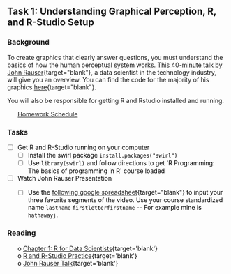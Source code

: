 





## Task 1: Understanding Graphical Perception, R, and R-Studio Setup 
### Background 
To create graphics that clearly answer questions, you must understand the basics of how the human perceptual system works. [This 40-minute talk by John Rauser](https://youtu.be/fSgEeI2Xpdc){target="blank"}, a data scientist in the technology industry, will give you an overview. You can find the code for the majority of his graphics [here](https://github.com/jrauser/writing/blob/master/how_humans_see_data/hhsd_notes.Rmd){target="blank"}.

You will also be responsible for getting R and Rstudio installed and running.


 * [Homework Schedule](../homework_schedule.html)




### Tasks


<style>
ul {
   color: black;
   list-style-type: none;
   list-style-position: outside;

}

</style>


* [ ] Get R and R-Studio running on your computer
    * [ ] Install the swirl package `install.packages("swirl")`
    * [ ] Use `library(swirl)` and follow directions to get 'R Programming: The basics of programming in R' course loaded
* [ ] Watch John Rauser Presentation
    * [ ] Use the [following google spreadsheet](http://bit.ly/m335rauser){target="blank"} to input your three favorite segments of the video. Use your course standardized name `lastname` `firstletterfirstname` -- For example mine is `hathawayj`.


### Reading

* o [Chapter 1:  R for Data Scientists](http://r4ds.had.co.nz/index.html){target='blank'}
* o [R and R-Studio Practice](https://byuistats.github.io/M335/r_help.html){target='blank'}
* o [John Rauser Talk](https://youtu.be/fSgEeI2Xpdc){target='blank'}

